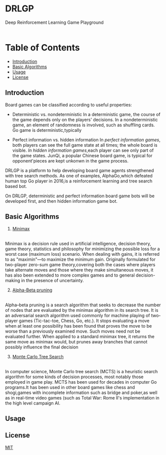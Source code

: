 # DRLGP  
Deep Reinforcement Learning Game Playground  
<br>

# Table of Contents
* [Introduction](#Introduction) 
* [Basic Algorithms](#BasicAlgorithms)
* [Usage](#Usage)
* [License](#License)

## Introduction

Board games can be classified according to useful properties:

* Deterministic vs. nondeterministic 
  In a deterministic game, the course of the game depends only on the players' decisions. In a nondeterministic game, an element of randomness is involved,
  such as shuffling cards. Go game is deterministic,typically

* Perfect information vs. hidden information 
  In *perfect information games*, both players can see the full game state at 
  all times; the whole board is visible. *In hidden information games*,each 
  player can see only part of the game states. JunQi, a popular Chinese board 
  game, is typical for opponent'pieces are kept unkonwn in the game process. 


DRLGP is a platform to help developing board game agents strengthened with 
tree search methods. As one of examples, AlphaGo,which defeated human top Go 
player in 2016,is a reinforcement learning and tree search based bot. 

On DRLGP, deterministic and perfect information board game bots will be 
developed first, and then hidden information game bot.


## Basic Algorithms
1. [Minimax](https://en.wikipedia.org/wiki/Minimax)
<br>
Minimax is a decision rule used in artificial intelligence, decision theory, game theory, statistics and philosophy for minimizing the possible loss for a worst case (maximum loss) scenario. When dealing with gains, it is referred to as "maximin"—to maximize the minimum gain. Originally formulated for two-player zero-sum game theory,covering both the cases where players take alternate moves and those where they make simultaneous moves, it has also been extended to more complex games and to general decision-making in the presence of uncertainty.


2. [Alpha-Beta pruning](https://en.wikipedia.org/wiki/Alpha-beta_pruning)
<br>
Alpha–beta pruning is a search algorithm that seeks to decrease the number of nodes that are evaluated by the minimax algorithm in its search tree. It is an adversarial search algorithm used commonly for machine playing of two-player games (Tic-tac-toe, Chess, Go, etc.). It stops evaluating a move when at least one possibility has been found that proves the move to be worse than a previously examined move. Such moves need not be evaluated further. When applied to a standard minimax tree, it returns the same move as minimax would, but prunes away branches that cannot possibly influence the final decision

3. [Monte Carlo Tree Search](https://en.wikipedia.org/wiki/Monte_Carlo_tree_search) 
<br>
In computer science, Monte Carlo tree search (MCTS) is a heuristic search algorithm for some kinds of decision processes, most notably those employed in game play. MCTS has been used for decades in computer Go programs.It has been used in other board games like chess and shogi,games with incomplete information such as bridge and poker,as well as in real-time video games (such as Total War: Rome II's implementation in the high level campaign AI.


## Usage


## License
[MIT](https://choosealicense.com/licenses/mit/)


